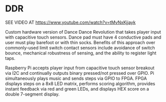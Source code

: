 # DDR

SEE VIDEO AT https://www.youtube.com/watch?v=tMvNxKjjayk

Custom hardware version of Dance Dance Revolution that takes player input with capacitive touch sensors. Dance pad must have 4 conductive pads and user must play barefoot or with thin socks. Benefits of this approach over commonly-used limit switch contact sensors include avoidance of switch bounce, mechanical robustness of sensing, and the ability to register light taps.

Raspberry Pi accepts player input from capacitive touch sensor breakout via I2C and continually outputs binary pressed/not pressed over GPIO. Pi simultaneously plays music and sends steps via GPIO to FPGA. FPGA displays steps on a 8x8 LED matrix, performs scoring algorithm, provides instant feedback via red and green LEDs, and displays HEX score on a double 7-segment display.
